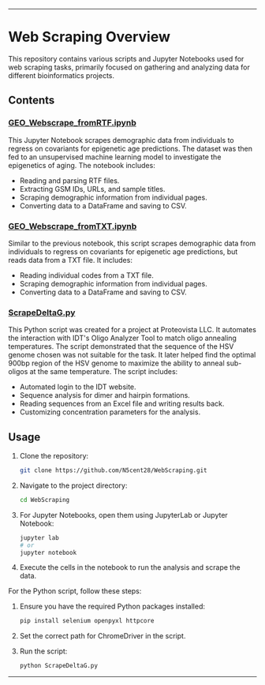 
---

# Web Scraping Overview

This repository contains various scripts and Jupyter Notebooks used for web scraping tasks, primarily focused on gathering and analyzing data for different bioinformatics projects.

## Contents

### [GEO_Webscrape_fromRTF.ipynb](https://github.com/N5cent28/WebScraping/blob/main/GEO_Webscrape_fromRTF.ipynb)

This Jupyter Notebook scrapes demographic data from individuals to regress on covariants for epigenetic age predictions. The dataset was then fed to an unsupervised machine learning model to investigate the epigenetics of aging. The notebook includes:
- Reading and parsing RTF files.
- Extracting GSM IDs, URLs, and sample titles.
- Scraping demographic information from individual pages.
- Converting data to a DataFrame and saving to CSV.

### [GEO_Webscrape_fromTXT.ipynb](https://github.com/N5cent28/WebScraping/blob/main/GEO_Webscrape_fromTXT.ipynb)

Similar to the previous notebook, this script scrapes demographic data from individuals to regress on covariants for epigenetic age predictions, but reads data from a TXT file. It includes:
- Reading individual codes from a TXT file.
- Scraping demographic information from individual pages.
- Converting data to a DataFrame and saving to CSV.

### [ScrapeDeltaG.py](https://github.com/N5cent28/WebScraping/blob/main/ScrapeDeltaG.py)

This Python script was created for a project at Proteovista LLC. It automates the interaction with IDT's Oligo Analyzer Tool to match oligo annealing temperatures. The script demonstrated that the sequence of the HSV genome chosen was not suitable for the task. It later helped find the optimal 900bp region of the HSV genome to maximize the ability to anneal sub-oligos at the same temperature. The script includes:
- Automated login to the IDT website.
- Sequence analysis for dimer and hairpin formations.
- Reading sequences from an Excel file and writing results back.
- Customizing concentration parameters for the analysis.

## Usage

1. Clone the repository:
   ```bash
   git clone https://github.com/N5cent28/WebScraping.git
   ```

2. Navigate to the project directory:
   ```bash
   cd WebScraping
   ```

3. For Jupyter Notebooks, open them using JupyterLab or Jupyter Notebook:
   ```bash
   jupyter lab
   # or
   jupyter notebook
   ```

4. Execute the cells in the notebook to run the analysis and scrape the data.

For the Python script, follow these steps:
1. Ensure you have the required Python packages installed:
   ```bash
   pip install selenium openpyxl httpcore
   ```

2. Set the correct path for ChromeDriver in the script.

3. Run the script:
   ```bash
   python ScrapeDeltaG.py
   ```

---
